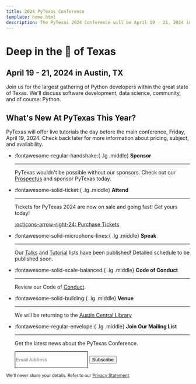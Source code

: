 ```yaml
---
title: 2024 PyTexas Conference
template: home.html
description: The PyTexas 2024 Conference will be April 19 - 21, 2024 in Austin, Texas. Get your ticket today! We hope to see y'all there!
---
```


# Deep in the 💜 of Texas
## April 19 - 21, 2024 in Austin, TX

Join us for the largest gathering of Python developers within the great state of Texas. We'll discuss software development, data science, community, and of course: Python.

## What's New At PyTexas This Year?
PyTexas will offer live tutorials the day before the main conference, Friday, 
April 19, 2024. Check back later for more information about pricing, subject,
and availability.

<div class="grid cards" markdown>

-   :fontawesome-regular-handshake:{ .lg .middle} __Sponsor__

    ---

    PyTexas wouldn't be possible without our sponsors. Check out our [Prospectus](https://drive.google.com/file/d/1q1txXEPwDC79wNBa8x7SkQsbnjviCfAj/view)
    and sponsor PyTexas today.

-   :fontawesome-solid-ticket:{ .lg .middle} __Attend__

    ---

    Tickets for PyTexas 2024 are now on sale and going fast! Get yours today!

    [:octicons-arrow-right-24: Purchase Tickets](https://pretix.eu/pytexas/2024/)

-   :fontawesome-solid-microphone-lines:{ .lg .middle} __Speak__

    ---

    Our [Talks](/schedule/talks) and [Tutorial](/schedule/tutorials) lists have been published! Detailed schedule to be published soon.

-   :fontawesome-solid-scale-balanced:{ .lg .middle} __Code of Conduct__

    ---

    Review our Code of [Conduct](about/#code-of-conduct).

-   :fontawesome-solid-building:{ .lg .middle} __Venue__

    ---

    We will be returning to the [Austin Central Library](attend/#venue)

-   :fontawesome-regular-envelope:{ .lg .middle} __Join Our Mailing List__

    ---

    Get the latest news about the PyTexas Conference.
    <form role="form" action="//pytexas.us11.list-manage.com/subscribe/post?u=93d4ab771d0c2e4facc053add&amp;id=fa6aa40a2e" method="post" data-form-email novalidate>
    <div class="form-row">
        <input type="email" class="form-control" placeholder="Email Address" aria-label="Email Address" name="EMAIL" required style="border: 1px solid black; width: 200px; height: 45px;">
        <button type="submit" class="md-button email-button--primary " data-loading-text="Sending">Subscribe</button>
    </div>
</form>
<small class="text-muted form-text">
    We'll never share your details. Refer to our <a href="privacy">Privacy Statement</a>.
</small>

</div>
